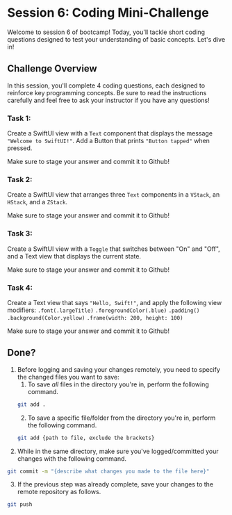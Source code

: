 # Session 6: Coding Mini-Challenge

Welcome to session 6 of bootcamp! Today, you'll tackle short coding questions designed to test your understanding of basic concepts. Let's dive in!

## Challenge Overview

In this session, you'll complete 4 coding questions, each designed to reinforce key programming concepts. Be sure to read the instructions carefully and feel free to ask your instructor if you have any questions!

### Task 1: 
Create a SwiftUI view with a `Text` component that displays the message `"Welcome to SwiftUI!"`.
Add a Button that prints `"Button tapped"` when pressed.

Make sure to stage your answer and commit it to Github!

### Task 2: 
Create a SwiftUI view that arranges three `Text` components in a `VStack`, an `HStack`, and a `ZStack`.

Make sure to stage your answer and commit it to Github!

### Task 3:
Create a SwiftUI view with a `Toggle` that switches between "On" and "Off", and a Text view that displays the current state.
   
Make sure to stage your answer and commit it to Github!

### Task 4: 
Create a Text view that says `"Hello, Swift!"`, and apply the following view modifiers:
`.font(.largeTitle)`
`.foregroundColor(.blue)`
`.padding()`
`.background(Color.yellow)`
`.frame(width: 200, height: 100)`

Make sure to stage your answer and commit it to Github!

## Done?
1. Before logging and saving your changes remotely, you need to specify the changed files you want to save:
   1. To save *all* files in the directory you're in, perform the following command.
   ```bash
   git add .
   ```
   2. To save a specific file/folder from the directory you're in, perform the following command.
   ```bash
   git add {path to file, exclude the brackets}
   ```
3. While in the same directory, make sure you've logged/committed your changes with the following command.
```bash
git commit -m "{describe what changes you made to the file here}"
```
3. If the previous step was already complete, save your changes to the remote repository as follows.
```bash
git push
```
